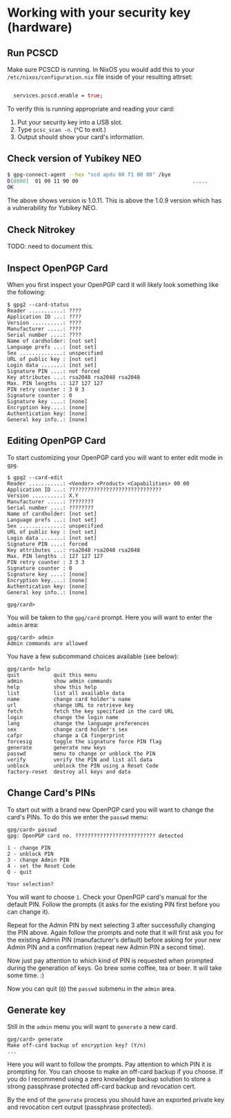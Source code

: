 # Working with your security key (hardware)

## Run PCSCD

Make sure PCSCD is running. In NixOS you would add this to your
`/etc/nixos/configuration.nix` file inside of your resulting
attrset:

```nix

  services.pcscd.enable = true;

```

To verify this is running appropriate and reading your card:

1. Put your security key into a USB slot.
2. Type `pcsc_scan -n`. (^C to exit.)
3. Output should show your card's information.

## Check version of Yubikey NEO

```bash
$ gpg-connect-agent --hex "scd apdu 00 f1 00 00" /bye
D[0000]  01 00 11 90 00                                     .....
OK
```

The above shows version is 1.0.11. This is above the 1.0.9 version
which has a vulnerability for Yubikey NEO.

## Check Nitrokey

TODO: need to document this.


## Inspect OpenPGP Card

When you first inspect your OpenPGP card it will likely look something
like the following:

```
$ gpg2 --card-status
Reader ...........: ????
Application ID ...: ????
Version ..........: ????
Manufacturer .....: ????
Serial number ....: ????
Name of cardholder: [not set]
Language prefs ...: [not set]
Sex ..............: unspecified
URL of public key : [not set]
Login data .......: [not set]
Signature PIN ....: not forced
Key attributes ...: rsa2048 rsa2048 rsa2048
Max. PIN lengths .: 127 127 127
PIN retry counter : 3 0 3
Signature counter : 0
Signature key ....: [none]
Encryption key....: [none]
Authentication key: [none]
General key info..: [none]
```

## Editing OpenPGP Card

To start customizing your OpenPGP card you will want to enter
edit mode in `gpg`.

```
$ gpg2 --card-edit
Reader ...........: <Vendor> <Product> <Capabilities> 00 00
Application ID ...: ??????????????????????????????
Version ..........: X.Y
Manufacturer .....: ????????
Serial number ....: ????????
Name of cardholder: [not set]
Language prefs ...: [not set]
Sex ..............: unspecified
URL of public key : [not set]
Login data .......: [not set]
Signature PIN ....: forced
Key attributes ...: rsa2048 rsa2048 rsa2048
Max. PIN lengths .: 127 127 127
PIN retry counter : 3 3 3
Signature counter : 0
Signature key ....: [none]
Encryption key....: [none]
Authentication key: [none]
General key info..: [none]

gpg/card>
```

You will be taken to the `gpg/card` prompt. Here you will want
to enter the `admin` area:

```
gpg/card> admin
Admin commands are allowed

```

You have a few subcommand choices available (see below):

```
gpg/card> help
quit           quit this menu
admin          show admin commands
help           show this help
list           list all available data
name           change card holder's name
url            change URL to retrieve key
fetch          fetch the key specified in the card URL
login          change the login name
lang           change the language preferences
sex            change card holder's sex
cafpr          change a CA fingerprint
forcesig       toggle the signature force PIN flag
generate       generate new keys
passwd         menu to change or unblock the PIN
verify         verify the PIN and list all data
unblock        unblock the PIN using a Reset Code
factory-reset  destroy all keys and data
```

## Change Card's PINs

To start out with a brand new OpenPGP card you will want to change
the card's PINs. To do this we enter the `passwd` menu:

```
gpg/card> passwd
gpg: OpenPGP card no. ?????????????????????????? detected

1 - change PIN
2 - unblock PIN
3 - change Admin PIN
4 - set the Reset Code
Q - quit

Your selection?
```

You will want to choose `1`. Check your OpenPGP card's manual for
the default PIN. Follow the prompts (it asks for the existing PIN
first before you can change it).

Repeat for the Admin PIN by next selecting 3 after successfully
changing the PIN above. Again follow the prompts and note that it
will first ask you for the existing Admin PIN (manufacturer's default)
before asking for your new Admin PIN and a confirmation (repeat new
Admin PIN a second time).

Now just pay attention to which kind of PIN is requested when prompted
during the generation of keys. Go brew some coffee, tea or beer. It will
take some time. :)

Now you can quit (`Q`) the `passwd` submenu in the `admin` area.

## Generate key

Still in the `admin` menu you will want to `generate` a new card.

```
gpg/card> generate
Make off-card backup of encryption key? (Y/n)
...
```

Here you will want to follow the prompts. Pay attention to which PIN it is
prompting for. You can choose to make an off-card backup if you choose.
If you do I recommend using a zero knowledge backup solution to store
a strong passphrase protected off-card backup and revocation cert.

By the end of the `generate` process you should have an exported private
key and revocation cert output (passphrase protected).


